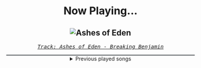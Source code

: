 <div align="center"> 
<h1>Now Playing...</h1>

![Ashes of Eden](https://i.scdn.co/image/ab67616d00001e028b1dc76f3a0cc8381b012e24)
--
_<samp><a href="https://open.spotify.com/track/7HjNOz8Y7H7uSySXuHNg1Y">Track: Ashes of Eden - Breaking Benjamin</a></samp>_

<div style="border: 1px #4B5054 solid"></div>
<details>
  <summary>
    Previous played songs
  </summary>
  <table>
    <thead>
      <tr>
        <th>
          Artist
        </th>
        <th>
          Song
        </th>
        <th>
          Link
        </th>
      </tr>
    </thead>
    <tbody>
      <tr><td>Breaking Benjamin</td><td>Ashes of Eden</td><td><a href="https://open.spotify.com/track/7HjNOz8Y7H7uSySXuHNg1Y">https://open.spotify.com/track/7HjNOz8Y7H7uSySXuHNg1Y</a></td></tr><tr><td>Breaking Benjamin</td><td>Save Yourself</td><td><a href="https://open.spotify.com/track/2q1KVUPMs9unSAKHFAaQFg">https://open.spotify.com/track/2q1KVUPMs9unSAKHFAaQFg</a></td></tr><tr><td>Breaking Benjamin</td><td>Down</td><td><a href="https://open.spotify.com/track/1RlTQfw5fy7evQZSM6MuaA">https://open.spotify.com/track/1RlTQfw5fy7evQZSM6MuaA</a></td></tr><tr><td>Breaking Benjamin</td><td>Breath</td><td><a href="https://open.spotify.com/track/59TLlOD6sH4cCTSF6ITRkA">https://open.spotify.com/track/59TLlOD6sH4cCTSF6ITRkA</a></td></tr><tr><td>Breaking Benjamin</td><td>Breath</td><td><a href="https://open.spotify.com/track/59TLlOD6sH4cCTSF6ITRkA">https://open.spotify.com/track/59TLlOD6sH4cCTSF6ITRkA</a></td></tr><tr><td>Breaking Benjamin</td><td>Breaking the Silence</td><td><a href="https://open.spotify.com/track/6AGQ7pKkcnc6RVjtARt1ph">https://open.spotify.com/track/6AGQ7pKkcnc6RVjtARt1ph</a></td></tr><tr><td>Breaking Benjamin</td><td>Tourniquet</td><td><a href="https://open.spotify.com/track/5xgXG5BfCNO6KJrQOHKprg">https://open.spotify.com/track/5xgXG5BfCNO6KJrQOHKprg</a></td></tr><tr><td>Breaking Benjamin</td><td>Anthem Of The Angels</td><td><a href="https://open.spotify.com/track/0qmmx55Ei3i75ViWcY6mEp">https://open.spotify.com/track/0qmmx55Ei3i75ViWcY6mEp</a></td></tr><tr><td>Siamese</td><td>Through My Head</td><td><a href="https://open.spotify.com/track/7ydzZp3LEAugJbxCaJBiYh">https://open.spotify.com/track/7ydzZp3LEAugJbxCaJBiYh</a></td></tr><tr><td>Siamese</td><td>Through My Head</td><td><a href="https://open.spotify.com/track/7ydzZp3LEAugJbxCaJBiYh">https://open.spotify.com/track/7ydzZp3LEAugJbxCaJBiYh</a></td></tr><tr><td>Rev Theory</td><td>Remedy</td><td><a href="https://open.spotify.com/track/2JX6ey7buCKTgGaE0iqjl0">https://open.spotify.com/track/2JX6ey7buCKTgGaE0iqjl0</a></td></tr><tr><td>ENMA</td><td>Zaraki Kenpachi</td><td><a href="https://open.spotify.com/track/3l0xVsRzON684b69jwmEXu">https://open.spotify.com/track/3l0xVsRzON684b69jwmEXu</a></td></tr><tr><td>Siamese</td><td>Through My Head</td><td><a href="https://open.spotify.com/track/7ydzZp3LEAugJbxCaJBiYh">https://open.spotify.com/track/7ydzZp3LEAugJbxCaJBiYh</a></td></tr><tr><td>Breaking Benjamin</td><td>Hopeless</td><td><a href="https://open.spotify.com/track/2c2UTSuyPbEmxWyTOMwjON">https://open.spotify.com/track/2c2UTSuyPbEmxWyTOMwjON</a></td></tr><tr><td>Breaking Benjamin</td><td>Breath</td><td><a href="https://open.spotify.com/track/59TLlOD6sH4cCTSF6ITRkA">https://open.spotify.com/track/59TLlOD6sH4cCTSF6ITRkA</a></td></tr><tr><td>Breaking Benjamin</td><td>The Diary of Jane - Single Version</td><td><a href="https://open.spotify.com/track/5pvJ59i7JxylN8VB24xdMs">https://open.spotify.com/track/5pvJ59i7JxylN8VB24xdMs</a></td></tr><tr><td>Breaking Benjamin</td><td>Here We Are</td><td><a href="https://open.spotify.com/track/7Bncv4ahH3qUJydCBzSwao">https://open.spotify.com/track/7Bncv4ahH3qUJydCBzSwao</a></td></tr><tr><td>Breaking Benjamin</td><td>Red Cold River</td><td><a href="https://open.spotify.com/track/6ZfPmIbwzz6fopTNwAJTPs">https://open.spotify.com/track/6ZfPmIbwzz6fopTNwAJTPs</a></td></tr><tr><td>Breaking Benjamin</td><td>You Fight Me</td><td><a href="https://open.spotify.com/track/5g1SlMT8qCYOnB3YZDgROW">https://open.spotify.com/track/5g1SlMT8qCYOnB3YZDgROW</a></td></tr><tr><td>Breaking Benjamin</td><td>I Will Not Bow</td><td><a href="https://open.spotify.com/track/2yXyz4NLTZx9CLdXfLTp5E">https://open.spotify.com/track/2yXyz4NLTZx9CLdXfLTp5E</a></td></tr>
    </tbody>
  </table>
</details>

</div>
